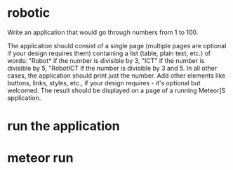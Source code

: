 # robotic

Write an application that would go through numbers
from 1 to 100.

The application should consist of a single page (multiple pages are optional if
your design requires them) containing a list (table, plain text, etc.) of words:
"Robot* if the number is divisible by 3,
"ICT" if the number is divisible by 5,
"RobotICT if the number is divisible by 3 and 5.
In all other cases, the application should print just the number.
Add other elements like buttons, links, styles, etc., if your design requires - it's optional but
welcomed. The result should be displayed on a page of a running Meteor]S application.

# run the application
# meteor run
